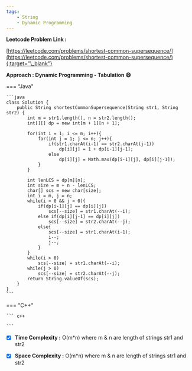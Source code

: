 ```yaml
---
tags:
    - String
    - Dynamic Programming
---
```


**Leetcode Problem Link :**

[https://leetcode.com/problems/shortest-common-supersequence/](https://leetcode.com/problems/shortest-common-supersequence/){:target="\_blank"}

**Approach : Dynamic Programming - Tabulation :smile:**

=== "Java"

    ```java
    class Solution {
        public String shortestCommonSupersequence(String str1, String str2) {
            int m = str1.length(), n = str2.length();
            int[][] dp = new int[m + 1][n + 1];

            for(int i = 1; i <= m; i++){
                for(int j = 1; j <= n; j++){
                    if(str1.charAt(i-1) == str2.charAt(j-1))
                        dp[i][j] = 1 + dp[i-1][j-1];
                    else
                        dp[i][j] = Math.max(dp[i-1][j], dp[i][j-1]);
                }
            }

            int lenLCS = dp[m][n];
            int size = m + n - lenLCS;
            char[] scs = new char[size];
            int i = m, j = n;
            while(i > 0 && j > 0){
                if(dp[i-1][j] == dp[i][j])
                    scs[--size] = str1.charAt(--i);
                else if(dp[i][j-1] == dp[i][j])
                    scs[--size] = str2.charAt(--j);
                else{
                    scs[--size] = str1.charAt(i-1);
                    i--;
                    j--;
                }
            }
            while(i > 0)
                scs[--size] = str1.charAt(--i);
            while(j > 0)
                scs[--size] = str2.charAt(--j);
            return String.valueOf(scs);
        }
    }
    ```

=== "C++"

    ``` c++

    ```

-   [x] **Time Complexity :** O(m\*n) where m & n are length of strings str1 and str2

-   [x] **Space Complexity :** O(m\*n) where m & n are length of strings str1 and str2
